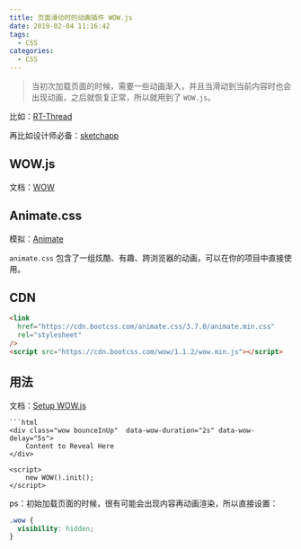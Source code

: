 ```yaml
---
title: 页面滑动时的动画插件 WOW.js
date: 2019-02-04 11:16:42
tags:
  - CSS
categories:
  - CSS
---
```


> 当初次加载页面的时候，需要一些动画渐入，并且当滑动到当前内容时也会出现动画，之后就恢复正常，所以就用到了 `WOW.js`。

<!--more-->

比如：[RT-Thread](https://www.rt-thread.org/)

再比如设计师必备：[sketchapp](https://www.sketchapp.com/)

## WOW.js

文档：[WOW](https://www.delac.io/wow/index.html)

## Animate.css

模拟：[Animate](https://daneden.github.io/animate.css/)

`animate.css` 包含了一组炫酷、有趣、跨浏览器的动画，可以在你的项目中直接使用。

## CDN

```html
<link
  href="https://cdn.bootcss.com/animate.css/3.7.0/animate.min.css"
  rel="stylesheet"
/>
<script src="https://cdn.bootcss.com/wow/1.1.2/wow.min.js"></script>
```

## 用法

文档：[Setup WOW.js](https://www.delac.io/wow/docs.html)

````
```html
<div class="wow bounceInUp"  data-wow-duration="2s" data-wow-delay="5s">
    Content to Reveal Here
</div>

<script>
    new WOW().init();
</script>
````

ps：初始加载页面的时候，很有可能会出现内容再动画渲染，所以直接设置：

```css
.wow {
  visibility: hidden;
}
```
